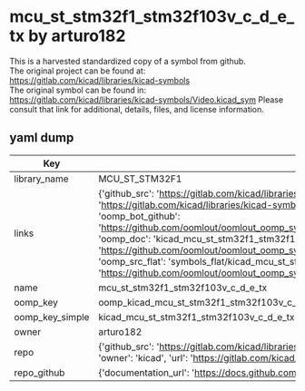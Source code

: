 # mcu_st_stm32f1_stm32f103v_c_d_e_tx by arturo182  
This is a harvested standardized copy of a symbol from github.  
The original project can be found at:  
https://gitlab.com/kicad/libraries/kicad-symbols  
The original symbol can be found in:
https://gitlab.com/kicad/libraries/kicad-symbols/Video.kicad_sym
Please consult that link for additional, details, files, and license information.  
## yaml dump  
| Key | Value |  
| --- | --- |  
| library_name | MCU_ST_STM32F1 |  
| links | {'github_src': 'https://gitlab.com/kicad/libraries/kicad-symbols/Video.kicad_sym', 'github_src_repo': 'https://gitlab.com/kicad/libraries/kicad-symbols', 'oomp_bot': 'kicad_mcu_st_stm32f1_stm32f103v_c_d_e_tx/working', 'oomp_bot_github': 'https://github.com/oomlout/oomlout_oomp_symbol_bot/tree/main/kicad_mcu_st_stm32f1_stm32f103v_c_d_e_tx/working', 'oomp_doc': 'kicad_mcu_st_stm32f1_stm32f103v_c_d_e_tx/working', 'oomp_doc_github': 'https://github.com/oomlout/oomlout_oomp_symbol_doc/tree/main/kicad_mcu_st_stm32f1_stm32f103v_c_d_e_tx/working', 'oomp_src_flat': 'symbols_flat/kicad_mcu_st_stm32f1_stm32f103v_c_d_e_tx/working', 'oomp_src_flat_github': 'https://github.com/oomlout/oomlout_oomp_symbol_src/tree/main/kicad_mcu_st_stm32f1_stm32f103v_c_d_e_tx/working'} |  
| name | mcu_st_stm32f1_stm32f103v_c_d_e_tx |  
| oomp_key | oomp_kicad_mcu_st_stm32f1_stm32f103v_c_d_e_tx |  
| oomp_key_simple | kicad_mcu_st_stm32f1_stm32f103v_c_d_e_tx |  
| owner | arturo182 |  
| repo | {'github_src': 'https://gitlab.com/kicad/libraries/kicad-symbols/Video.kicad_sym', 'name': 'libraries/kicad-symbols', 'owner': 'kicad', 'url': 'https://gitlab.com/kicad/libraries/kicad-symbols'} |  
| repo_github | {'documentation_url': 'https://docs.github.com/rest/repos/repos#get-a-repository', 'message': 'Not Found'} |  

